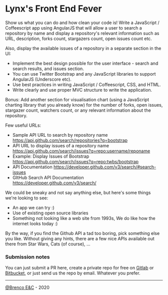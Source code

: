 # Lynx's Front End Fever

Show us what you can do and how clean your code is! Write a JavaScript / Coffeescript app using AngularJS that will allow a user to search a repository by name and display a repository's relevant information such as URL, description, forks count, stargazers count, open issues count etc.

Also, display the available issues of a repository in a separate section in the UI:

- Implement the best design possible for the user interface - search and search results, and issues section.
- You can use Twitter Bootstrap and any JavaScript libraries to support AngularJS (Underscore etc).
- Use best practices in writing JavaScript / Coffeescript, CSS, and HTML.
- Write clearly and use proper MVC structure to write the application.

Bonus: Add another section for visualisation chart (using a JavaScript charting library that you already know) for the number of forks, open issues, stargazer count, watchers count, or any relevant information about the repository.

Few useful URLs:

- Sample API URL to search by repository name https://api.github.com/search/repositories?q=bootstrap
- API URL to display issues of a repository name https://api.github.com/search/issues?q=repo:username/reponame
- Example: Display Issues of Bootstrap https://api.github.com/search/issues?q=repo:twbs/bootstrap
- API Documentation https://developer.github.com/v3/search/#search-issues
- GItHub Search API Documentation https://developer.github.com/v3/search/

We could be sneaky and not say anything else, but here's some things we're looking to see:

- An app we can try :)
- Use of existing open source libraries
- Something not looking like a web site from 1993s, We do like how the internet looks today :)

By the way, if you find the Github API a tad too boring, pick something else you like. Without giving any hints, there are a few nice APIs available out there from Star Wars, Cats (of course), ...

### Submission notes

You can just submit a PR here, create a private repo for free on [Gitlab](https://www.gitlab.com/) or [Bitbucket](https://bitbucket.org/), or just send us the repo by email. Whatever you prefer.

---

[@Brenco E&C](https://brenco-algerie.com) - 2020
